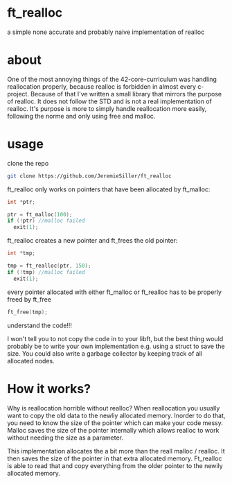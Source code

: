 # ft_realloc
 a simple none accurate and probably naive implementation of realloc

# about
One of the most annoying things of the 42-core-curriculum was handling reallocation properly, because realloc
is forbidden in almost every c-project.
Because of that I've written a small library that mirrors the purpose of realloc. It does not follow the STD and
is not a real implementation of realloc. It's purpose is more to simply handle reallocation more easily, following the norme and
only using free and malloc.

# usage

clone the repo
```bash
git clone https://github.com/JeremieSiller/ft_realloc
```

ft_realloc only works on pointers that have been allocated by ft_malloc:
```c
int *ptr;

ptr = ft_malloc(100);
if (!ptr) //malloc failed
  exit(1);
```

ft_realloc creates a new pointer and ft_frees the old pointer:
```c
int *tmp;

tmp = ft_realloc(ptr, 150);
if (!tmp) //malloc failed
  exit(1);
```
every pointer allocated with either ft_malloc or ft_realloc has to
be properly freed by ft_free
```c
ft_free(tmp);
```



understand the code!!!

I won't tell you to not copy the code in to your libft, but the best thing
would probably be to write your own implementation e.g. using a struct to save the size.
You could also write a garbage collector by keeping track of all allocated nodes.

# How it works?

Why is reallocation horrible without realloc?
When reallocation you usually want to copy the old data to the newliy allocated memory. Inorder to do that, you
need to know the size of the pointer which can make your code messy.
Malloc saves the size of the pointer internally which allows realloc to work without needing the size as a parameter.

This implementation allocates the a bit more than the reall malloc / realloc. 
It then saves the size of the pointer in that extra allocated memory. Ft_realloc is able to read that and copy
everything from the older pointer to the newily allocated memory.



